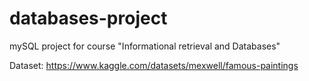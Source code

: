 # databases-project
mySQL project for course "Informational retrieval and Databases"

Dataset: https://www.kaggle.com/datasets/mexwell/famous-paintings
